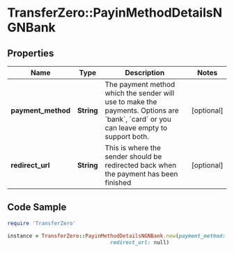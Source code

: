 # TransferZero::PayinMethodDetailsNGNBank

## Properties

Name | Type | Description | Notes
------------ | ------------- | ------------- | -------------
**payment_method** | **String** | The payment method which the sender will use to make the payments. Options are &#x60;bank&#x60;, &#x60;card&#x60; or you can leave empty to support both. | [optional] 
**redirect_url** | **String** | This is where the sender should be redirected back when the payment has been finished | [optional] 

## Code Sample

```ruby
require 'TransferZero'

instance = TransferZero::PayinMethodDetailsNGNBank.new(payment_method: null,
                                 redirect_url: null)
```


